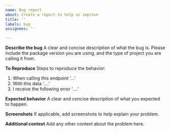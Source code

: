 ```yaml
---
name: Bug report
about: Create a report to help us improve
title: ''
labels: bug
assignees: ''

---
```


**Describe the bug**
A clear and concise description of what the bug is. Please include the package version you are using, and the type of project you are calling it from. 

**To Reproduce**
Steps to reproduce the behavior:
1. When calling this endpoint '...'
2. With this data '....'
3. I receive the following error '....'

**Expected behavior**
A clear and concise description of what you expected to happen.

**Screenshots**
If applicable, add screenshots to help explain your problem.

**Additional context**
Add any other context about the problem here.
